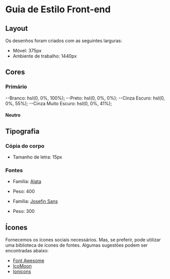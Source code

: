 # Guia de Estilo Front-end

## Layout

Os desenhos foram criados com as seguintes larguras:

- Móvel: 375px
- Ambiente de trabalho: 1440px

## Cores

### Primário

--Branco: hsl(0, 0%, 100%);
--Preto: hsl(0, 0%, 0%);
--Cinza Escuro: hsl(0, 0%, 55%);
--Cinza Muito Escuro: hsl(0, 0%, 41%);

#### Neutro

## Tipografia

### Cópia do corpo

- Tamanho de letra: 15px

### Fontes

- Família: [Alata](https://fonts.google.com/specimen/Alata)
- Peso: 400

- Família: [Josefin Sans](https://fonts.google.com/specimen/Josefin+Sans)
- Peso: 300

## Ícones

Fornecemos os ícones sociais necessários. Mas, se preferir, pode utilizar uma biblioteca de ícones de fontes. Algumas sugestões podem ser encontradas abaixo:

- [Font Awesome](https://fontawesome.com)
- [IcoMoon](https://icomoon.io)
- [Ionicons](https://ionicons.com)

